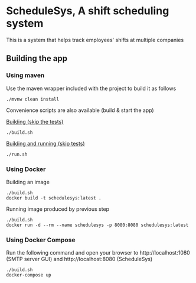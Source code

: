 # ScheduleSys, A shift scheduling system
This is a system that helps track employees' shifts at multiple companies

## Building the app

### Using maven
Use the maven wrapper included with the project to build it as follows

```
./mvnw clean install
```
Convenience scripts are also available (build & start the app)

[Building (skip the tests)](build.sh)

```
./build.sh
```
[Building and running (skip tests)](run.sh)

```
./run.sh
```

### Using Docker

Building an image
```
./build.sh
docker build -t schedulesys:latest .
```

Running image produced by previous step
```
./build.sh
docker run -d --rm --name schedulesys -p 8080:8080 schedulesys:latest
```

### Using Docker Compose
Run the following command and open your browser to http://localhost:1080 (SMTP server GUI) and http://localhost:8080 (ScheduleSys)
```
./build.sh
docker-compose up
```